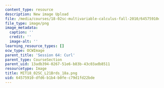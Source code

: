 ```yaml
---
content_type: resource
description: New image Upload
file: /media/courses/18-02sc-multivariable-calculus-fall-2010/64575910dfd6b1b4b0fec79d1fd22bde_MIT18_02SC_L21Brds_18a.png
file_type: image/png
image_metadata:
  caption: ''
  credit: ''
  image-alt: ''
learning_resource_types: []
ocw_type: OCWImage
parent_title: 'Session 64: Curl'
parent_type: CourseSection
parent_uid: 13adb394-0267-51e6-b83b-43c03adb8511
resourcetype: Image
title: MIT18_02SC_L21Brds_18a.png
uid: 64575910-dfd6-b1b4-b0fe-c79d1fd22bde
---
```

